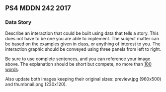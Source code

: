 ## PS4 MDDN 242 2017

### Data Story

Describe an interaction that could be built using data that tells a story.
This does not have to be one you are able to implement.
The subject matter can be based on the examples given in
class, or anything of interest to you. The interaction
graphic should be conveyed using three panels from
left to right.

Be sure to use complete sentences, and you can reference your 
image above. The explanation should be short but compete,
no more than [100 words](https://wordcounter.net/).

Also update both images keeping their original sizes:
preview.jpg (960x500) and thumbnail.png (230x120).